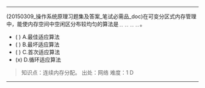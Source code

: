 ---
(20150309_操作系统原理习题集及答案_笔试必需品_doc)在可变分区式内存管理中，能使内存空间中空闲区分布较均匀的算法是﹎﹎﹎﹎。
- ( ) A.最佳适应算法 
- ( ) B.最坏适应算法 
- ( ) C.首次适应算法 
- (x) D.循环适应算法

> 知识点：连续内存分配。
> 出处：网络
> 难度：1
> D

---